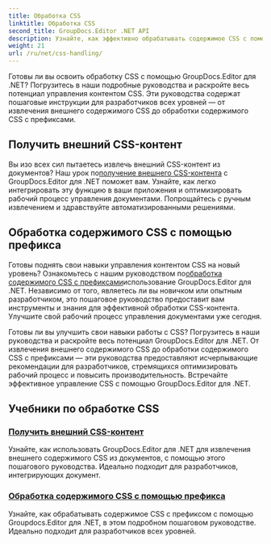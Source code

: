 ```yaml
---
title: Обработка CSS
linktitle: Обработка CSS
second_title: GroupDocs.Editor .NET API
description: Узнайте, как эффективно обрабатывать содержимое CSS с помощью GroupDocs.Editor для .NET. Извлекайте внешний контент CSS и легко обрабатывайте контент CSS с помощью префиксов.
weight: 21
url: /ru/net/css-handling/
---
```


Готовы ли вы освоить обработку CSS с помощью GroupDocs.Editor для .NET? Погрузитесь в наши подробные руководства и раскройте весь потенциал управления контентом CSS. Эти руководства содержат пошаговые инструкции для разработчиков всех уровней — от извлечения внешнего содержимого CSS до обработки содержимого CSS с префиксами.

## Получить внешний CSS-контент

 Вы изо всех сил пытаетесь извлечь внешний CSS-контент из документов? Наш урок по[получение внешнего CSS-контента](./get-external-css-content/) с GroupDocs.Editor для .NET поможет вам. Узнайте, как легко интегрировать эту функцию в ваши приложения и оптимизировать рабочий процесс управления документами. Попрощайтесь с ручным извлечением и здравствуйте автоматизированными решениями.

## Обработка содержимого CSS с помощью префикса

 Готовы поднять свои навыки управления контентом CSS на новый уровень? Ознакомьтесь с нашим руководством по[обработка содержимого CSS с префиксами](./handle-css-content-with-prefix/)использование GroupDocs.Editor для .NET. Независимо от того, являетесь ли вы новичком или опытным разработчиком, это пошаговое руководство предоставит вам инструменты и знания для эффективной обработки CSS-контента. Улучшите свой рабочий процесс управления документами уже сегодня.

Готовы ли вы улучшить свои навыки работы с CSS? Погрузитесь в наши руководства и раскройте весь потенциал GroupDocs.Editor для .NET. От извлечения внешнего содержимого CSS до обработки содержимого CSS с префиксами — эти руководства предоставляют исчерпывающие рекомендации для разработчиков, стремящихся оптимизировать рабочий процесс и повысить производительность. Встречайте эффективное управление CSS с помощью GroupDocs.Editor для .NET. 
## Учебники по обработке CSS
### [Получить внешний CSS-контент](./get-external-css-content/)
Узнайте, как использовать GroupDocs.Editor для .NET для извлечения внешнего содержимого CSS из документов, с помощью этого пошагового руководства. Идеально подходит для разработчиков, интегрирующих документ.
### [Обработка содержимого CSS с помощью префикса](./handle-css-content-with-prefix/)
Узнайте, как обрабатывать содержимое CSS с префиксом с помощью Groupdocs.Editor для .NET, в этом подробном пошаговом руководстве. Идеально подходит для разработчиков всех уровней.